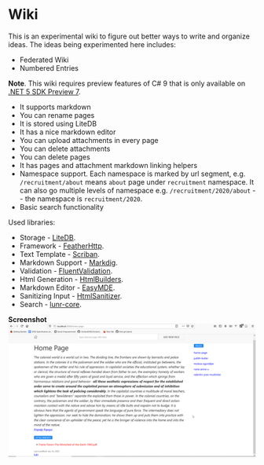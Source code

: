 # Wiki

This is an experimental wiki to figure out better ways to write and organize ideas. The ideas being experimented here includes:

- Federated Wiki
- Numbered Entries

**Note**. This wiki requires preview features of C# 9 that is only available on [.NET 5 SDK Preview 7](https://dotnet.microsoft.com/download/dotnet/5.0).

- It supports markdown
- You can rename pages
- It is stored using LiteDB
- It has a nice markdown editor
- You can upload attachments in every page
- You can delete attachments
- You can delete pages
- It has pages and attachment markdown linking helpers
- Namespace support. Each namespace is marked by url segment, e.g. `/recruitment/about` means `about` page under `recruitment` namespace. It can also go multiple levels of namespace e.g. `/recruitment/2020/about` -- the namespace is `recruitment/2020`.
- Basic search functionality 

Used libraries:

* Storage - [LiteDB](https://github.com/mbdavid/LiteDB).
* Framework - [FeatherHttp](https://github.com/featherhttp/framework).
* Text Template - [Scriban](https://github.com/lunet-io/scriban).
* Markdown Support - [Markdig](https://github.com/lunet-io/markdig).
* Validation - [FluentValidation](https://github.com/FluentValidation/FluentValidation).
* Html Generation - [HtmlBuilders](https://github.com/amoerie/HtmlBuilders).
* Markdown Editor - [EasyMDE](https://github.com/Ionaru/easy-markdown-editor).
* Sanitizing Input - [HtmlSanitizer](https://github.com/mganss/HtmlSanitizer).
* Search - [lunr-core](https://github.com/bleroy/lunr-core).

**Screenshot**
![screenshot of the running wiki](fanon.png)